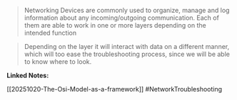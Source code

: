 >Networking Devices are commonly used to organize, manage and log information about any incoming/outgoing communication.
>Each of them are able to work in one or more layers depending on the intended function

>Depending on the layer it will interact with data on a different manner, which will too ease the troubleshooting process, since we will be able to know where to look.


**Linked Notes:**

[[20251020-The-Osi-Model-as-a-framework]]
#NetworkTroubleshooting

